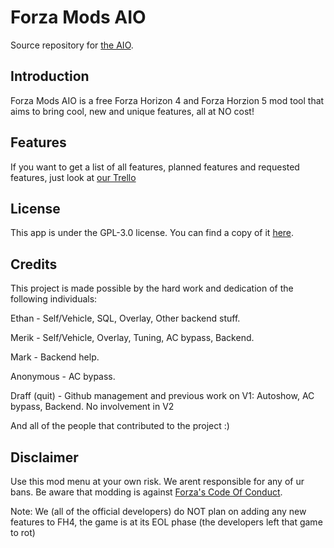 # Forza Mods AIO

Source repository for [the AIO](https://github.com/ForzaMods/AIO).

## Introduction

Forza Mods AIO is a free Forza Horizon 4 and Forza Horzion 5 mod tool that aims to bring cool, new and unique features, all at NO cost!

## Features

If you want to get a list of all features, planned features and requested features, just look at [our Trello](https://trello.com/b/jXY01dbN/forza-mods-aio)

## License

This app is under the GPL-3.0 license. You can find a copy of it [here](LICENSE). 

## Credits

This project is made possible by the hard work and dedication of the following individuals:

Ethan - Self/Vehicle, SQL, Overlay, Other backend stuff.

Merik - Self/Vehicle, Overlay, Tuning, AC bypass, Backend.

Mark - Backend help.

Anonymous - AC bypass.

Draff (quit) - Github management and previous work on V1: Autoshow, AC bypass, Backend. No involvement in V2

And all of the people that contributed to the project :)

## Disclaimer

Use this mod menu at your own risk. We arent responsible for any of ur bans. Be aware that modding is against [Forza's Code Of Conduct](https://support.forzamotorsport.net/hc/en-us/articles/360035563914).

Note: We (all of the official developers) do NOT plan on adding any new features to FH4, the game is at its EOL phase (the developers left that game to rot)
